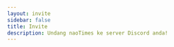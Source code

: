 ```yaml
---
layout: invite
sidebar: false
title: Invite
description: Undang naoTimes ke server Discord anda!
---
```

